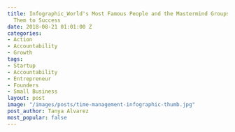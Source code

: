 ```yaml
---
title: Infographic_World's Most Famous People and the Mastermind Groups That Propelled
  Them to Success
date: 2018-08-21 01:01:00 Z
categories:
- Action
- Accountability
- Growth
tags:
- Startup
- Accountability
- Entrepreneur
- Founders
- Small Business
layout: post
image: "/images/posts/time-management-infographic-thumb.jpg"
post_author: Tanya Alvarez
most_popular: false
---
```


